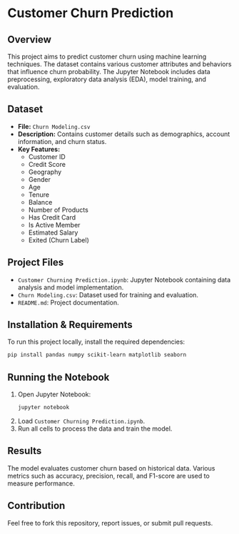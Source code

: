 # Customer Churn Prediction

## Overview
This project aims to predict customer churn using machine learning techniques. The dataset contains various customer attributes and behaviors that influence churn probability. The Jupyter Notebook includes data preprocessing, exploratory data analysis (EDA), model training, and evaluation.

## Dataset
- **File:** `Churn Modeling.csv`
- **Description:** Contains customer details such as demographics, account information, and churn status.
- **Key Features:**
  - Customer ID
  - Credit Score
  - Geography
  - Gender
  - Age
  - Tenure
  - Balance
  - Number of Products
  - Has Credit Card
  - Is Active Member
  - Estimated Salary
  - Exited (Churn Label)

## Project Files
- `Customer Churning Prediction.ipynb`: Jupyter Notebook containing data analysis and model implementation.
- `Churn Modeling.csv`: Dataset used for training and evaluation.
- `README.md`: Project documentation.

## Installation & Requirements
To run this project locally, install the required dependencies:
```bash
pip install pandas numpy scikit-learn matplotlib seaborn
```

## Running the Notebook
1. Open Jupyter Notebook:
   ```bash
   jupyter notebook
   ```
2. Load `Customer Churning Prediction.ipynb`.
3. Run all cells to process the data and train the model.

## Results
The model evaluates customer churn based on historical data. Various metrics such as accuracy, precision, recall, and F1-score are used to measure performance.

## Contribution
Feel free to fork this repository, report issues, or submit pull requests.

